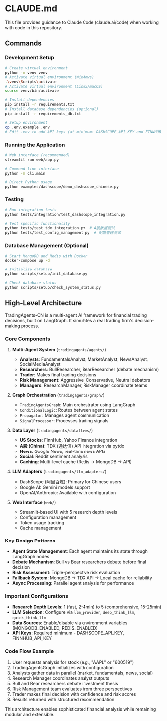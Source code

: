 # CLAUDE.md

This file provides guidance to Claude Code (claude.ai/code) when working with code in this repository.

## Commands

### Development Setup
```bash
# Create virtual environment
python -m venv venv
# Activate virtual environment (Windows)
.\venv\Scripts\activate
# Activate virtual environment (Linux/macOS)
source venv/bin/activate

# Install dependencies
pip install -r requirements.txt
# Install database dependencies (optional)
pip install -r requirements_db.txt

# Setup environment
cp .env.example .env
# Edit .env to add API keys (at minimum: DASHSCOPE_API_KEY and FINNHUB_API_KEY)
```

### Running the Application
```bash
# Web interface (recommended)
streamlit run web/app.py

# Command line interface
python -m cli.main

# Direct Python usage
python examples/dashscope/demo_dashscope_chinese.py
```

### Testing
```bash
# Run integration tests
python tests/integration/test_dashscope_integration.py

# Test specific functionality
python tests/test_tdx_integration.py  # A股数据测试
python tests/test_config_management.py  # 配置管理测试
```

### Database Management (Optional)
```bash
# Start MongoDB and Redis with Docker
docker-compose up -d

# Initialize database
python scripts/setup/init_database.py

# Check database status
python scripts/setup/check_system_status.py
```

## High-Level Architecture

TradingAgents-CN is a multi-agent AI framework for financial trading decisions, built on LangGraph. It simulates a real trading firm's decision-making process.

### Core Components

1. **Multi-Agent System** (`tradingagents/agents/`)
   - **Analysts**: FundamentalsAnalyst, MarketAnalyst, NewsAnalyst, SocialMediaAnalyst
   - **Researchers**: BullResearcher, BearResearcher (debate mechanism)
   - **Trader**: Makes final trading decisions
   - **Risk Management**: Aggressive, Conservative, Neutral debators
   - **Managers**: ResearchManager, RiskManager coordinate teams

2. **Graph Orchestration** (`tradingagents/graph/`)
   - `TradingAgentsGraph`: Main orchestrator using LangGraph
   - `ConditionalLogic`: Routes between agent states
   - `Propagator`: Manages agent communication
   - `SignalProcessor`: Processes trading signals

3. **Data Layer** (`tradingagents/dataflows/`)
   - **US Stocks**: FinnHub, Yahoo Finance integration
   - **A股 (China)**: TDX (通达信) API integration via pytdx
   - **News**: Google News, real-time news APIs
   - **Social**: Reddit sentiment analysis
   - **Caching**: Multi-level cache (Redis → MongoDB → API)

4. **LLM Adapters** (`tradingagents/llm_adapters/`)
   - DashScope (阿里百炼): Primary for Chinese users
   - Google AI: Gemini models support
   - OpenAI/Anthropic: Available with configuration

5. **Web Interface** (`web/`)
   - Streamlit-based UI with 5 research depth levels
   - Configuration management
   - Token usage tracking
   - Cache management

### Key Design Patterns

- **Agent State Management**: Each agent maintains its state through LangGraph nodes
- **Debate Mechanism**: Bull vs Bear researchers debate before final decision
- **Risk Assessment**: Triple-perspective risk evaluation
- **Fallback System**: MongoDB → TDX API → Local cache for reliability
- **Async Processing**: Parallel agent analysis for performance

### Important Configurations

- **Research Depth Levels**: 1 (fast, 2-4min) to 5 (comprehensive, 15-25min)
- **LLM Selection**: Configure via `llm_provider`, `deep_think_llm`, `quick_think_llm`
- **Data Sources**: Enable/disable via environment variables (MONGODB_ENABLED, REDIS_ENABLED)
- **API Keys**: Required minimum - DASHSCOPE_API_KEY, FINNHUB_API_KEY

### Code Flow Example

1. User requests analysis for stock (e.g., "AAPL" or "600519")
2. TradingAgentsGraph initializes with configuration
3. Analysts gather data in parallel (market, fundamentals, news, social)
4. Research Manager coordinates analyst outputs
5. Bull and Bear researchers debate investment thesis
6. Risk Management team evaluates from three perspectives
7. Trader makes final decision with confidence and risk scores
8. Results returned with structured recommendation

This architecture enables sophisticated financial analysis while remaining modular and extensible.